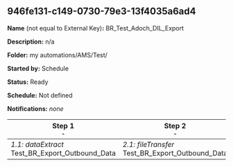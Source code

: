 ## 946fe131-c149-0730-79e3-13f4035a6ad4

**Name** (not equal to External Key)**:** BR_Test_Adoch_DIL_Export

**Description:** n/a

**Folder:** my automations/AMS/Test/

**Started by:** Schedule

**Status:** Ready

**Schedule:** Not defined

**Notifications:** _none_


| Step 1<br>_<small>-</small>_ | Step 2<br>_<small>-</small>_ |
| --- | --- |
| _1.1: dataExtract_<br>Test_BR_Export_Outbound_Data | _2.1: fileTransfer_<br>Test_BR_Export_Outbound_Data |

